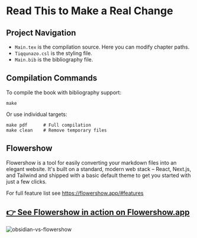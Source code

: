 # Read This to Make a Real Change

## Project Navigation

- `Main.tex` is the compilation source. Here you can modify chapter paths.
- `Tiqqunazo.csl` is the styling file.
- `Main.bib` is the bibliography file.

## Compilation Commands

To compile the book with bibliography support:

```
make
```

Or use individual targets:

```
make pdf      # Full compilation
make clean    # Remove temporary files
```

## Flowershow

Flowershow is a tool for easily converting your markdown files into an elegant website. It's built on a standard, modern web stack – React, Next.js, and Tailwind and shipped with a basic default theme to get you started with just a few clicks.

For full feature list see https://flowershow.app/#features

## [👉 See Flowershow in action on Flowershow.app](https://flowershow.app/)

![obsidian-vs-flowershow](https://flowershow.app/images/obsidian_vs_flowershow.png)
